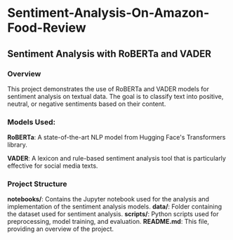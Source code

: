# Sentiment-Analysis-On-Amazon-Food-Review
## Sentiment Analysis with RoBERTa and VADER
### Overview
This project demonstrates the use of RoBERTa and VADER models for sentiment analysis on textual data. The goal is to classify text into positive, neutral, or negative sentiments based on their content.

### Models Used:
**RoBERTa**: A state-of-the-art NLP model from Hugging Face's Transformers library.

**VADER**: A lexicon and rule-based sentiment analysis tool that is particularly effective for social media texts.

### Project Structure
**notebooks/**: Contains the Jupyter notebook used for the analysis and implementation of the sentiment analysis models.
**data/**: Folder containing the dataset used for sentiment analysis.
**scripts/**: Python scripts used for preprocessing, model training, and evaluation.
**README.md**: This file, providing an overview of the project.
